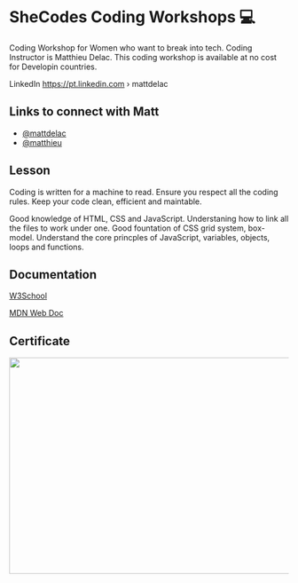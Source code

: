  
# SheCodes Coding Workshops 💻

Coding Workshop for Women who want to break into tech. Coding Instructor is Matthieu Delac. This coding workshop is available at no cost for Developin countries. 

LinkedIn
https://pt.linkedin.com › mattdelac

## Links to connect with Matt 

- [@mattdelac](https://www.github.com/matthieua)
- [@matthieu](https://www.instagram.com/matthieu/?hl=en)



## Lesson
Coding is written for a machine to read. Ensure you respect all the coding rules. Keep your code clean, efficient and maintable. 

Good knowledge of HTML, CSS and JavaScript. Understaning how to link all the files to work under one. Good fountation of CSS grid system, box-model.
Understand the core princples of JavaScript, variables, objects, loops and functions.

## Documentation

[W3School](https://www.w3schools.com/)

[MDN Web Doc](https://developer.mozilla.org/en-US/)

 



## Certificate
<p align="center">
<img width="990px" height="390px" src="408018.png">
</p>

